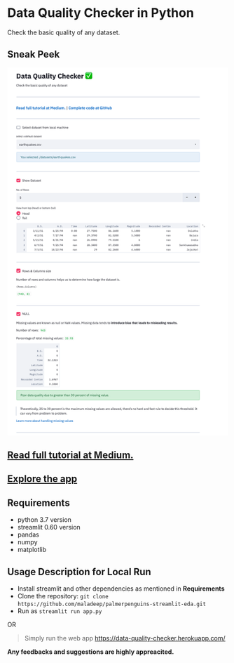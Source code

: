 # Data Quality Checker in Python

Check the basic quality of any dataset.

## Sneak Peek
<img src='images/screenshot.png' />

## [Read full tutorial at Medium.](https://medium.com/@maladeep.upadhaya)
## [Explore the app](https://data-quality-checker.herokuapp.com/)
## Requirements

* python 3.7 version
* streamlit 0.60 version 
* pandas
* numpy
* matplotlib


## Usage Description for Local Run

+ Install streamlit and other dependencies as mentioned in **Requirements**
+ Clone the repository: ```git clone https://github.com/maladeep/palmerpenguins-streamlit-eda.git```
+ Run as ```streamlit run app.py```

 OR
 
 > Simply run the web app https://data-quality-checker.herokuapp.com/


  **Any feedbacks and suggestions are highly appreacited.**
